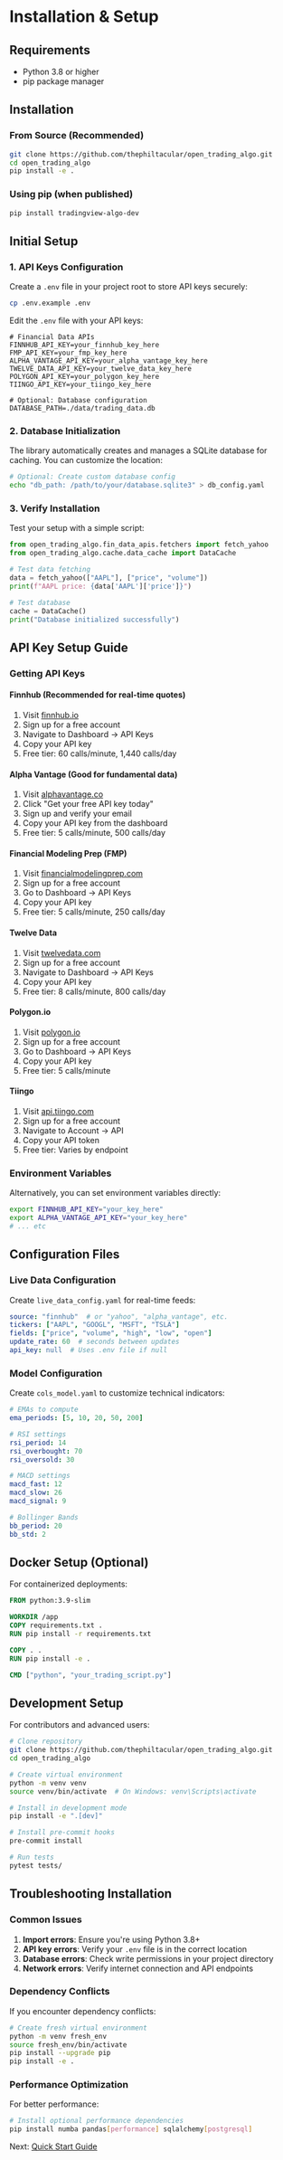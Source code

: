 # Installation & Setup

## Requirements

- Python 3.8 or higher
- pip package manager

## Installation

### From Source (Recommended)

```bash
git clone https://github.com/thephiltacular/open_trading_algo.git
cd open_trading_algo
pip install -e .
```

### Using pip (when published)

```bash
pip install tradingview-algo-dev
```

## Initial Setup

### 1. API Keys Configuration

Create a `.env` file in your project root to store API keys securely:

```bash
cp .env.example .env
```

Edit the `.env` file with your API keys:

```env
# Financial Data APIs
FINNHUB_API_KEY=your_finnhub_key_here
FMP_API_KEY=your_fmp_key_here
ALPHA_VANTAGE_API_KEY=your_alpha_vantage_key_here
TWELVE_DATA_API_KEY=your_twelve_data_key_here
POLYGON_API_KEY=your_polygon_key_here
TIINGO_API_KEY=your_tiingo_key_here

# Optional: Database configuration
DATABASE_PATH=./data/trading_data.db
```

### 2. Database Initialization

The library automatically creates and manages a SQLite database for caching. You can customize the location:

```bash
# Optional: Create custom database config
echo "db_path: /path/to/your/database.sqlite3" > db_config.yaml
```

### 3. Verify Installation

Test your setup with a simple script:

```python
from open_trading_algo.fin_data_apis.fetchers import fetch_yahoo
from open_trading_algo.cache.data_cache import DataCache

# Test data fetching
data = fetch_yahoo(["AAPL"], ["price", "volume"])
print(f"AAPL price: {data['AAPL']['price']}")

# Test database
cache = DataCache()
print("Database initialized successfully")
```

## API Key Setup Guide

### Getting API Keys

#### Finnhub (Recommended for real-time quotes)
1. Visit [finnhub.io](https://finnhub.io/)
2. Sign up for a free account
3. Navigate to Dashboard → API Keys
4. Copy your API key
5. Free tier: 60 calls/minute, 1,440 calls/day

#### Alpha Vantage (Good for fundamental data)
1. Visit [alphavantage.co](https://www.alphavantage.co/)
2. Click "Get your free API key today"
3. Sign up and verify your email
4. Copy your API key from the dashboard
5. Free tier: 5 calls/minute, 500 calls/day

#### Financial Modeling Prep (FMP)
1. Visit [financialmodelingprep.com](https://financialmodelingprep.com/)
2. Sign up for a free account
3. Go to Dashboard → API Keys
4. Copy your API key
5. Free tier: 5 calls/minute, 250 calls/day

#### Twelve Data
1. Visit [twelvedata.com](https://twelvedata.com/)
2. Sign up for a free account
3. Navigate to Dashboard → API Keys
4. Copy your API key
5. Free tier: 8 calls/minute, 800 calls/day

#### Polygon.io
1. Visit [polygon.io](https://polygon.io/)
2. Sign up for a free account
3. Go to Dashboard → API Keys
4. Copy your API key
5. Free tier: 5 calls/minute

#### Tiingo
1. Visit [api.tiingo.com](https://api.tiingo.com/)
2. Sign up for a free account
3. Navigate to Account → API
4. Copy your API token
5. Free tier: Varies by endpoint

### Environment Variables

Alternatively, you can set environment variables directly:

```bash
export FINNHUB_API_KEY="your_key_here"
export ALPHA_VANTAGE_API_KEY="your_key_here"
# ... etc
```

## Configuration Files

### Live Data Configuration

Create `live_data_config.yaml` for real-time feeds:

```yaml
source: "finnhub"  # or "yahoo", "alpha_vantage", etc.
tickers: ["AAPL", "GOOGL", "MSFT", "TSLA"]
fields: ["price", "volume", "high", "low", "open"]
update_rate: 60  # seconds between updates
api_key: null  # Uses .env file if null
```

### Model Configuration

Create `cols_model.yaml` to customize technical indicators:

```yaml
# EMAs to compute
ema_periods: [5, 10, 20, 50, 200]

# RSI settings
rsi_period: 14
rsi_overbought: 70
rsi_oversold: 30

# MACD settings
macd_fast: 12
macd_slow: 26
macd_signal: 9

# Bollinger Bands
bb_period: 20
bb_std: 2
```

## Docker Setup (Optional)

For containerized deployments:

```dockerfile
FROM python:3.9-slim

WORKDIR /app
COPY requirements.txt .
RUN pip install -r requirements.txt

COPY . .
RUN pip install -e .

CMD ["python", "your_trading_script.py"]
```

## Development Setup

For contributors and advanced users:

```bash
# Clone repository
git clone https://github.com/thephiltacular/open_trading_algo.git
cd open_trading_algo

# Create virtual environment
python -m venv venv
source venv/bin/activate  # On Windows: venv\Scripts\activate

# Install in development mode
pip install -e ".[dev]"

# Install pre-commit hooks
pre-commit install

# Run tests
pytest tests/
```

## Troubleshooting Installation

### Common Issues

1. **Import errors**: Ensure you're using Python 3.8+
2. **API key errors**: Verify your `.env` file is in the correct location
3. **Database errors**: Check write permissions in your project directory
4. **Network errors**: Verify internet connection and API endpoints

### Dependency Conflicts

If you encounter dependency conflicts:

```bash
# Create fresh virtual environment
python -m venv fresh_env
source fresh_env/bin/activate
pip install --upgrade pip
pip install -e .
```

### Performance Optimization

For better performance:

```bash
# Install optional performance dependencies
pip install numba pandas[performance] sqlalchemy[postgresql]
```

Next: [Quick Start Guide](quickstart.md)
